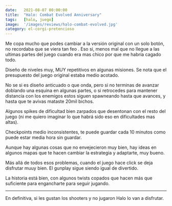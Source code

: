 ```yaml
---
date:   2021-08-07 00:00:00
title:  "Halo: Combat Evolved Anniversary"
tags:   [halo, juego]
image:  '/images/reviews/halo-combat-evolved.jpg'
category: el-corgi-pretencioso
---
```

Me copa mucho que podes cambiar a la versión original con un solo botón, no recordaba que se viera tan feo . Eso si, menos mal que no llegue a las ultimas partes del juego cuando era mas chico por que me habría cagado todo.

Diseño de niveles muy, MUY repetitivos en algunas misiones. Se nota que el presupuesto del juego original estaba medio acotado.

No se si es diseño anticuado o que onda, pero si no terminas de avanzar doblando una esquina en algunas partes, o si retrocedes para mantener distancia con los enemigos estos siguen spawneando hasta que avances, y hasta que te avivas mataste 20mil bichos.

Algunos spikes de dificultad bien zarpados que desentonan con el resto del juego (ni me quiero imaginar lo que habrá sido eso en dificultades mas altas).

Checkpoints medio inconsistentes, te puede guardar cada 10 minutos como puede estar media hora sin guardar.

Aunque hay algunas cosas que no envejecieron muy bien, hay ideas en algunos mapas que te hacen cambiar la estrategia y adaptarte, muy bueno.

Más allá de todos esos problemas, cuando el juego hace click se deja disfrutar muuy bien. El gunplay sigue siendo igual de divertido.

La historia está bien, con algunos twists copados que hacen más que suficiente para engancharte para seguir jugando.

<hr>

En definitiva, si les gustan los shooters y no jugaron Halo lo van a disfrutar.
